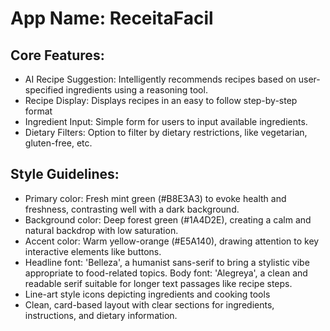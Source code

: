 # **App Name**: ReceitaFacil

## Core Features:

- AI Recipe Suggestion: Intelligently recommends recipes based on user-specified ingredients using a reasoning tool. 
- Recipe Display: Displays recipes in an easy to follow step-by-step format
- Ingredient Input: Simple form for users to input available ingredients.
- Dietary Filters: Option to filter by dietary restrictions, like vegetarian, gluten-free, etc.

## Style Guidelines:

- Primary color: Fresh mint green (#B8E3A3) to evoke health and freshness, contrasting well with a dark background.
- Background color: Deep forest green (#1A4D2E), creating a calm and natural backdrop with low saturation.
- Accent color: Warm yellow-orange (#E5A140), drawing attention to key interactive elements like buttons.
- Headline font: 'Belleza', a humanist sans-serif to bring a stylistic vibe appropriate to food-related topics. Body font: 'Alegreya', a clean and readable serif suitable for longer text passages like recipe steps. 
- Line-art style icons depicting ingredients and cooking tools
- Clean, card-based layout with clear sections for ingredients, instructions, and dietary information.
